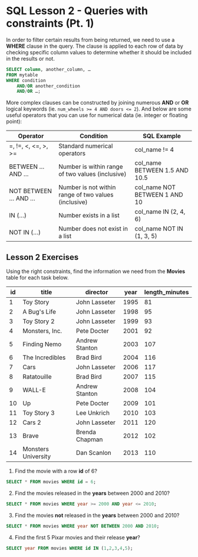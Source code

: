 # SQL Lesson 2 - Queries with constraints (Pt. 1)

In order to filter certain results from being returned, we need to use a **WHERE** clause in the query. The clause is applied to each row of data by checking specific column values to determine whether it should be included in the results or not.

```sql
SELECT column, another_column, …
FROM mytable
WHERE condition
    AND/OR another_condition
    AND/OR …;
```

More complex clauses can be constructed by joining numerous **AND** or **OR** logical keywords (ie. `num_wheels >= 4 AND doors <= 2`). And below are some useful operators that you can use for numerical data (ie. integer or floating point):

| Operator               | Condition                                     | SQL Example                        |
|------------------------|-----------------------------------------------|------------------------------------|
| =, !=, <, <=, >, >=    | Standard numerical operators                  | col_name != 4                      |
| BETWEEN … AND …        | Number is within range of two values (inclusive)     | col_name BETWEEN 1.5 AND 10.5      |
| NOT BETWEEN … AND …    | Number is not within range of two values (inclusive) | col_name NOT BETWEEN 1 AND 10      |
| IN (…)                 | Number exists in a list                       | col_name IN (2, 4, 6)              |
| NOT IN (…)             | Number does not exist in a list               | col_name NOT IN (1, 3, 5)          |

## Lesson 2 Exercises

Using the right constraints, find the information we need from the **Movies** table for each task below.

| id  | title               | director         | year | length_minutes |
|-----|---------------------|------------------|------|----------------|
| 1   | Toy Story           | John Lasseter    | 1995 | 81             |
| 2   | A Bug's Life        | John Lasseter    | 1998 | 95             |
| 3   | Toy Story 2         | John Lasseter    | 1999 | 93             |
| 4   | Monsters, Inc.      | Pete Docter      | 2001 | 92             |
| 5   | Finding Nemo        | Andrew Stanton   | 2003 | 107            |
| 6   | The Incredibles     | Brad Bird        | 2004 | 116            |
| 7   | Cars                | John Lasseter    | 2006 | 117            |
| 8   | Ratatouille         | Brad Bird        | 2007 | 115            |
| 9   | WALL-E              | Andrew Stanton   | 2008 | 104            |
| 10  | Up                  | Pete Docter      | 2009 | 101            |
| 11  | Toy Story 3         | Lee Unkrich      | 2010 | 103            |
| 12  | Cars 2              | John Lasseter    | 2011 | 120            |
| 13  | Brave               | Brenda Chapman   | 2012 | 102            |
| 14  | Monsters University | Dan Scanlon      | 2013 | 110            |

1. Find the movie with a row **id** of 6?

```sql
SELECT * FROM movies WHERE id = 6;
```

2. Find the movies released in the **years** between 2000 and 2010?

```sql
SELECT * FROM movies WHERE year >= 2000 AND year <= 2010;
```

3. Find the movies **not** released in the **years** between 2000 and 2010?

```sql
SELECT * FROM movies WHERE year NOT BETWEEN 2000 AND 2010;
```

4. Find the first 5 Pixar movies and their release **year**?

```sql
SELECT year FROM movies WHERE id IN (1,2,3,4,5);
```

